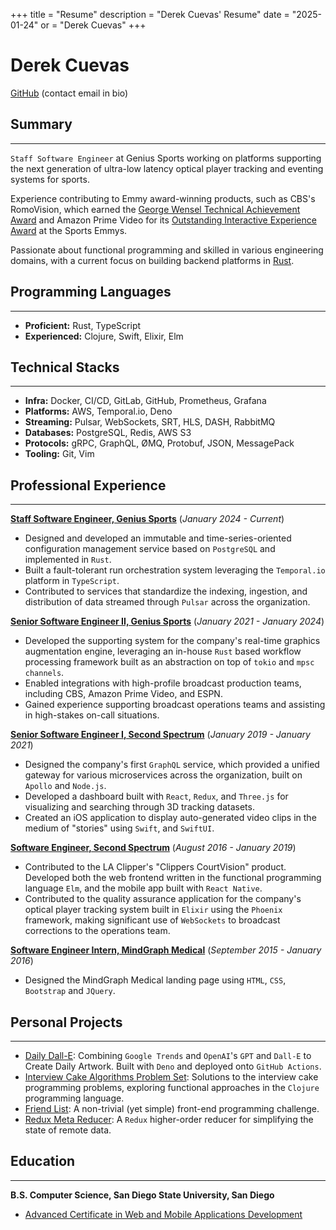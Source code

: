 +++
title = "Resume"
description = "Derek Cuevas' Resume"
date = "2025-01-24"
or = "Derek Cuevas"
+++

# Derek Cuevas

[GitHub](https://github.com/derekcuevas) (contact email in bio)

## Summary
---

`Staff Software Engineer` at Genius Sports working on platforms supporting the next generation of ultra-low latency optical player tracking and eventing systems for sports.

Experience contributing to Emmy award-winning products, such as CBS's RomoVision, which earned the [George Wensel Technical Achievement Award](https://geniussports.com/customer-stories/cbs-and-genius-win-sports-emmy-for-romovision/) and Amazon Prime Video for its [Outstanding Interactive Experience Award](https://www.aboutamazon.com/news/entertainment/thursday-night-football-on-prime-video-wins-sports-emmy-award) at the Sports Emmys. 

Passionate about functional programming and skilled in various engineering domains, with a current focus on building backend platforms in [Rust](https://www.rust-lang.org/).

## Programming Languages
---

- **Proficient:** Rust, TypeScript
- **Experienced:** Clojure, Swift, Elixir, Elm

## Technical Stacks
---

- **Infra:** Docker, CI/CD, GitLab, GitHub, Prometheus, Grafana
- **Platforms:** AWS, Temporal.io, Deno
- **Streaming:** Pulsar, WebSockets, SRT, HLS, DASH, RabbitMQ
- **Databases:** PostgreSQL, Redis, AWS S3
- **Protocols:** gRPC, GraphQL, ØMQ, Protobuf, JSON, MessagePack
- **Tooling:** Git, Vim

## Professional Experience
---

[**Staff Software Engineer, Genius Sports**](https://www.geniussports.com/)
(_January 2024 - Current_)

- Designed and developed an immutable and time-series-oriented configuration management service based on `PostgreSQL` and implemented in `Rust`.
- Built a fault-tolerant run orchestration system leveraging the `Temporal.io` platform in `TypeScript`. 
- Contributed to services that standardize the indexing, ingestion, and distribution of data streamed through `Pulsar` across the organization.

[**Senior Software Engineer II, Genius Sports**](https://www.geniussports.com/)
(_January 2021 - January 2024_)

- Developed the supporting system for the company's real-time graphics augmentation engine, leveraging an in-house `Rust` based workflow processing framework built as an abstraction on top of `tokio` and `mpsc channels`. 
- Enabled integrations with high-profile broadcast production teams, including CBS, Amazon Prime Video, and ESPN.
- Gained experience supporting broadcast operations teams and assisting in high-stakes on-call situations.

[**Senior Software Engineer I, Second Spectrum**](https://www.secondspectrum.com/)
(_January 2019 - January 2021_)

- Designed the company's first `GraphQL` service, which provided a unified gateway for various microservices across the organization, built on `Apollo` and `Node.js`.
- Developed a dashboard built with `React`, `Redux`, and `Three.js` for visualizing and searching through 3D tracking datasets.
- Created an iOS application to display auto-generated video clips in the medium of "stories" using `Swift`, and `SwiftUI`.

[**Software Engineer, Second Spectrum**](https://www.secondspectrum.com/)
(_August 2016 - January 2019_)

- Contributed to the LA Clipper's "Clippers CourtVision" product. Developed both the web frontend written in the functional programming language `Elm`, and the mobile app built with `React Native`.
- Contributed to the quality assurance application for the company's optical player tracking system built in `Elixir` using the `Phoenix` framework, making significant use of `WebSockets` to broadcast corrections to the operations team.

[**Software Engineer Intern, MindGraph Medical**]()
(_September 2015 - January 2016_)

- Designed the MindGraph Medical landing page using `HTML`, `CSS`, `Bootstrap` and `JQuery`.

## Personal Projects
---

- [Daily Dall-E](https://github.com/DerekCuevas/daily-dall-e): Combining `Google Trends` and `OpenAI`'s `GPT` and `Dall-E` to Create Daily Artwork. Built with `Deno` and deployed onto `GitHub Actions`.
- [Interview Cake Algorithms Problem Set](https://github.com/DerekCuevas/interview-cake-clj): Solutions to the interview cake programming problems, exploring functional approaches in the `Clojure` programming language.
- [Friend List](https://github.com/DerekCuevas/friend-list): A non-trivial (yet simple) front-end programming challenge.
- [Redux Meta Reducer](https://github.com/DerekCuevas/redux-meta-reducer): A `Redux` higher-order reducer for simplifying the state of remote data.

## Education
---

**B.S. Computer Science, San Diego State University, San Diego**

- [Advanced Certificate in Web and Mobile Applications Development](https://cs.sdsu.edu/about/)

